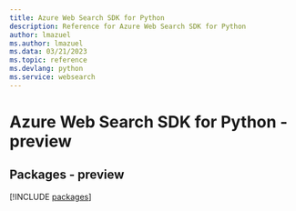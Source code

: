 ```yaml
---
title: Azure Web Search SDK for Python
description: Reference for Azure Web Search SDK for Python
author: lmazuel
ms.author: lmazuel
ms.data: 03/21/2023
ms.topic: reference
ms.devlang: python
ms.service: websearch
---
```

# Azure Web Search SDK for Python - preview
## Packages - preview
[!INCLUDE [packages](web-search-index.md)]